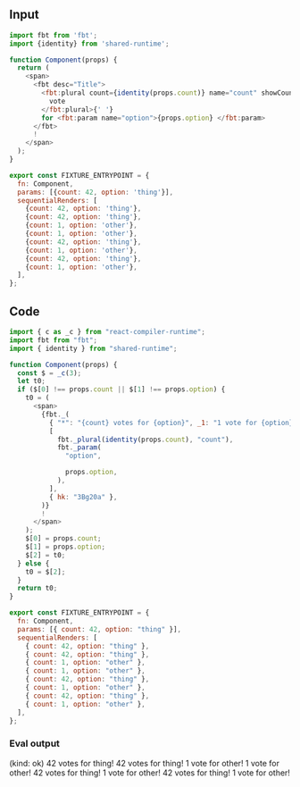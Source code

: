 
## Input

```javascript
import fbt from 'fbt';
import {identity} from 'shared-runtime';

function Component(props) {
  return (
    <span>
      <fbt desc="Title">
        <fbt:plural count={identity(props.count)} name="count" showCount="yes">
          vote
        </fbt:plural>{' '}
        for <fbt:param name="option">{props.option} </fbt:param>
      </fbt>
      !
    </span>
  );
}

export const FIXTURE_ENTRYPOINT = {
  fn: Component,
  params: [{count: 42, option: 'thing'}],
  sequentialRenders: [
    {count: 42, option: 'thing'},
    {count: 42, option: 'thing'},
    {count: 1, option: 'other'},
    {count: 1, option: 'other'},
    {count: 42, option: 'thing'},
    {count: 1, option: 'other'},
    {count: 42, option: 'thing'},
    {count: 1, option: 'other'},
  ],
};

```

## Code

```javascript
import { c as _c } from "react-compiler-runtime";
import fbt from "fbt";
import { identity } from "shared-runtime";

function Component(props) {
  const $ = _c(3);
  let t0;
  if ($[0] !== props.count || $[1] !== props.option) {
    t0 = (
      <span>
        {fbt._(
          { "*": "{count} votes for {option}", _1: "1 vote for {option}" },
          [
            fbt._plural(identity(props.count), "count"),
            fbt._param(
              "option",

              props.option,
            ),
          ],
          { hk: "3Bg20a" },
        )}
        !
      </span>
    );
    $[0] = props.count;
    $[1] = props.option;
    $[2] = t0;
  } else {
    t0 = $[2];
  }
  return t0;
}

export const FIXTURE_ENTRYPOINT = {
  fn: Component,
  params: [{ count: 42, option: "thing" }],
  sequentialRenders: [
    { count: 42, option: "thing" },
    { count: 42, option: "thing" },
    { count: 1, option: "other" },
    { count: 1, option: "other" },
    { count: 42, option: "thing" },
    { count: 1, option: "other" },
    { count: 42, option: "thing" },
    { count: 1, option: "other" },
  ],
};

```
      
### Eval output
(kind: ok) <span>42 votes for thing!</span>
<span>42 votes for thing!</span>
<span>1 vote for other!</span>
<span>1 vote for other!</span>
<span>42 votes for thing!</span>
<span>1 vote for other!</span>
<span>42 votes for thing!</span>
<span>1 vote for other!</span>
